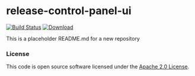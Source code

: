 
# release-control-panel-ui

[![Build Status](https://travis-ci.org/hmrc/release-control-panel-ui.svg?branch=master)](https://travis-ci.org/hmrc/release-control-panel-ui) [ ![Download](https://api.bintray.com/packages/hmrc/releases/release-control-panel-ui/images/download.svg) ](https://bintray.com/hmrc/releases/release-control-panel-ui/_latestVersion)

This is a placeholder README.md for a new repository

### License

This code is open source software licensed under the [Apache 2.0 License]("http://www.apache.org/licenses/LICENSE-2.0.html").
    